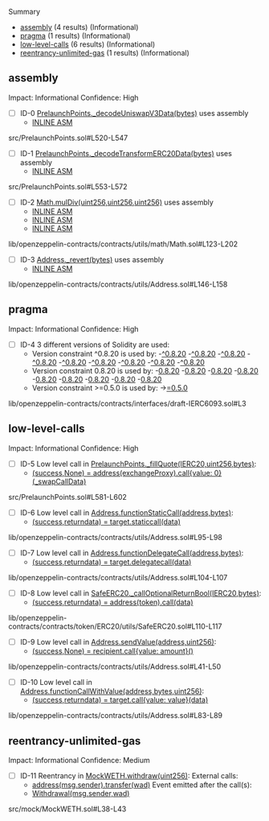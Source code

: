 Summary
 - [assembly](#assembly) (4 results) (Informational)
 - [pragma](#pragma) (1 results) (Informational)
 - [low-level-calls](#low-level-calls) (6 results) (Informational)
 - [reentrancy-unlimited-gas](#reentrancy-unlimited-gas) (1 results) (Informational)
## assembly
Impact: Informational
Confidence: High
 - [ ] ID-0
[PrelaunchPoints._decodeUniswapV3Data(bytes)](src/PrelaunchPoints.sol#L520-L547) uses assembly
	- [INLINE ASM](src/PrelaunchPoints.sol#L534-L546)

src/PrelaunchPoints.sol#L520-L547


 - [ ] ID-1
[PrelaunchPoints._decodeTransformERC20Data(bytes)](src/PrelaunchPoints.sol#L553-L572) uses assembly
	- [INLINE ASM](src/PrelaunchPoints.sol#L565-L571)

src/PrelaunchPoints.sol#L553-L572


 - [ ] ID-2
[Math.mulDiv(uint256,uint256,uint256)](lib/openzeppelin-contracts/contracts/utils/math/Math.sol#L123-L202) uses assembly
	- [INLINE ASM](lib/openzeppelin-contracts/contracts/utils/math/Math.sol#L130-L133)
	- [INLINE ASM](lib/openzeppelin-contracts/contracts/utils/math/Math.sol#L154-L161)
	- [INLINE ASM](lib/openzeppelin-contracts/contracts/utils/math/Math.sol#L167-L176)

lib/openzeppelin-contracts/contracts/utils/math/Math.sol#L123-L202


 - [ ] ID-3
[Address._revert(bytes)](lib/openzeppelin-contracts/contracts/utils/Address.sol#L146-L158) uses assembly
	- [INLINE ASM](lib/openzeppelin-contracts/contracts/utils/Address.sol#L151-L154)

lib/openzeppelin-contracts/contracts/utils/Address.sol#L146-L158


## pragma
Impact: Informational
Confidence: High
 - [ ] ID-4
3 different versions of Solidity are used:
	- Version constraint ^0.8.20 is used by:
		-[^0.8.20](lib/openzeppelin-contracts/contracts/interfaces/draft-IERC6093.sol#L3)
		-[^0.8.20](lib/openzeppelin-contracts/contracts/token/ERC20/ERC20.sol#L4)
		-[^0.8.20](lib/openzeppelin-contracts/contracts/token/ERC20/IERC20.sol#L4)
		-[^0.8.20](lib/openzeppelin-contracts/contracts/token/ERC20/extensions/IERC20Metadata.sol#L4)
		-[^0.8.20](lib/openzeppelin-contracts/contracts/token/ERC20/extensions/IERC20Permit.sol#L4)
		-[^0.8.20](lib/openzeppelin-contracts/contracts/token/ERC20/utils/SafeERC20.sol#L4)
		-[^0.8.20](lib/openzeppelin-contracts/contracts/utils/Address.sol#L4)
		-[^0.8.20](lib/openzeppelin-contracts/contracts/utils/Context.sol#L4)
		-[^0.8.20](lib/openzeppelin-contracts/contracts/utils/math/Math.sol#L4)
	- Version constraint 0.8.20 is used by:
		-[0.8.20](src/PrelaunchPoints.sol#L2)
		-[0.8.20](src/interfaces/ILpETH.sol#L2)
		-[0.8.20](src/interfaces/ILpETHVault.sol#L2)
		-[0.8.20](src/mock/AttackContract.sol#L2)
		-[0.8.20](src/mock/MockERC20.sol#L2)
		-[0.8.20](src/mock/MockLRT.sol#L2)
		-[0.8.20](src/mock/MockLpETH.sol#L2)
		-[0.8.20](src/mock/MockLpETHVault.sol#L2)
		-[0.8.20](src/mock/MockWETH.sol#L16)
	- Version constraint >=0.5.0 is used by:
		-[>=0.5.0](src/interfaces/IWETH.sol#L2)

lib/openzeppelin-contracts/contracts/interfaces/draft-IERC6093.sol#L3


## low-level-calls
Impact: Informational
Confidence: High
 - [ ] ID-5
Low level call in [PrelaunchPoints._fillQuote(IERC20,uint256,bytes)](src/PrelaunchPoints.sol#L581-L602):
	- [(success,None) = address(exchangeProxy).call{value: 0}(_swapCallData)](src/PrelaunchPoints.sol#L593)

src/PrelaunchPoints.sol#L581-L602


 - [ ] ID-6
Low level call in [Address.functionStaticCall(address,bytes)](lib/openzeppelin-contracts/contracts/utils/Address.sol#L95-L98):
	- [(success,returndata) = target.staticcall(data)](lib/openzeppelin-contracts/contracts/utils/Address.sol#L96)

lib/openzeppelin-contracts/contracts/utils/Address.sol#L95-L98


 - [ ] ID-7
Low level call in [Address.functionDelegateCall(address,bytes)](lib/openzeppelin-contracts/contracts/utils/Address.sol#L104-L107):
	- [(success,returndata) = target.delegatecall(data)](lib/openzeppelin-contracts/contracts/utils/Address.sol#L105)

lib/openzeppelin-contracts/contracts/utils/Address.sol#L104-L107


 - [ ] ID-8
Low level call in [SafeERC20._callOptionalReturnBool(IERC20,bytes)](lib/openzeppelin-contracts/contracts/token/ERC20/utils/SafeERC20.sol#L110-L117):
	- [(success,returndata) = address(token).call(data)](lib/openzeppelin-contracts/contracts/token/ERC20/utils/SafeERC20.sol#L115)

lib/openzeppelin-contracts/contracts/token/ERC20/utils/SafeERC20.sol#L110-L117


 - [ ] ID-9
Low level call in [Address.sendValue(address,uint256)](lib/openzeppelin-contracts/contracts/utils/Address.sol#L41-L50):
	- [(success,None) = recipient.call{value: amount}()](lib/openzeppelin-contracts/contracts/utils/Address.sol#L46)

lib/openzeppelin-contracts/contracts/utils/Address.sol#L41-L50


 - [ ] ID-10
Low level call in [Address.functionCallWithValue(address,bytes,uint256)](lib/openzeppelin-contracts/contracts/utils/Address.sol#L83-L89):
	- [(success,returndata) = target.call{value: value}(data)](lib/openzeppelin-contracts/contracts/utils/Address.sol#L87)

lib/openzeppelin-contracts/contracts/utils/Address.sol#L83-L89


## reentrancy-unlimited-gas
Impact: Informational
Confidence: Medium
 - [ ] ID-11
Reentrancy in [MockWETH.withdraw(uint256)](src/mock/MockWETH.sol#L38-L43):
	External calls:
	- [address(msg.sender).transfer(wad)](src/mock/MockWETH.sol#L41)
	Event emitted after the call(s):
	- [Withdrawal(msg.sender,wad)](src/mock/MockWETH.sol#L42)

src/mock/MockWETH.sol#L38-L43


